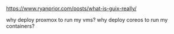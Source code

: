https://www.ryanprior.com/posts/what-is-guix-really/

why deploy proxmox to run my vms?
why deploy coreos to run my containers?
